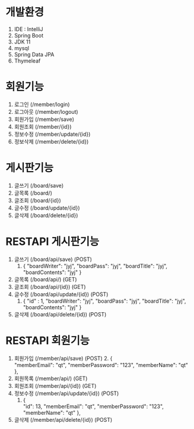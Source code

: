 # 개발환경
1. IDE : IntelliJ
2. Spring Boot
3. JDK 11
4. mysql
5. Spring Data JPA
6. Thymeleaf

# 회원기능
1. 로그인 (/member/login)
2. 로그아웃 (/member/logout)
3. 회원가입 (/member/save)
4. 회원조회 (/member/{id})
5. 정보수정 (/member/update/{id})
6. 정보삭제 (/member/delete/{id})

# 게시판기능
1. 글쓰기 (/board/save)
2. 글목록 (/board/)
3. 글조회 (/board/{id})
4. 글수정 (/board/update/{id})
5. 글삭제 (/board/delete/{id})

# RESTAPI 게시판기능
1. 글쓰기 (/board/api/save) (POST)
   1. {
      "boardWriter": "jyj",
      "boardPass": "jyj",
      "boardTitle": "jyj",
      "boardContents": "jyj"
      } 
2. 글목록 (/board/api/) (GET)
3. 글조회 (/board/api/{id}) (GET)
4. 글수정 (/board/api/update/{id}) (POST)
   1. {
      "id" : 1,
      "boardWriter": "jyj",
      "boardPass": "jyj",
      "boardTitle": "jyj",
      "boardContents": "jyj"
      }
5. 글삭제 (/board/api/delete/{id}) (POST)


# RESTAPI 회원기능
1. 회원가입 (/member/api/save) (POST)
   2. {  
      "memberEmail": "qt",
      "memberPassword": "123",
      "memberName": "qt"
      },
2. 회원목록 (/member/api/) (GET)
3. 회원조회 (/member/api/{id}) (GET)
4. 정보수정 (/member/api/update/{id}) (POST)
   1. {  
      "id": 13,
      "memberEmail": "qt",
      "memberPassword": "123",
      "memberName": "qt"
      },
5. 글삭제 (/member/api/delete/{id}) (POST)



